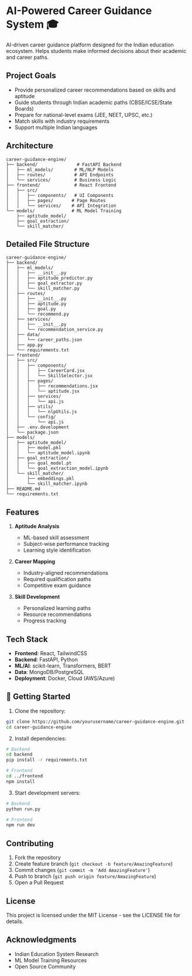 # AI-Powered Career Guidance System 🎓

AI-driven career guidance platform designed for the Indian education ecosystem. Helps students make informed decisions about their academic and career paths.

##  Project Goals

- Provide personalized career recommendations based on skills and aptitude
- Guide students through Indian academic paths (CBSE/ICSE/State Boards)
- Prepare for national-level exams (JEE, NEET, UPSC, etc.)
- Match skills with industry requirements
- Support multiple Indian languages

## Architecture

```
career-guidance-engine/
├── backend/               # FastAPI Backend
│   ├── ml_models/        # ML/NLP Models
│   ├── routes/           # API Endpoints
│   └── services/         # Business Logic
├── frontend/             # React Frontend
│   ├── src/
│   │   ├── components/   # UI Components
│   │   ├── pages/       # Page Routes
│   │   └── services/    # API Integration
└── models/              # ML Model Training
    ├── aptitude_model/
    ├── goal_extraction/
    └── skill_matcher/
```

## Detailed File Structure

```
career-guidance-engine/
├── backend/
│   ├── ml_models/
│   │   ├── __init__.py
│   │   ├── aptitude_predictor.py
│   │   ├── goal_extractor.py
│   │   └── skill_matcher.py
│   ├── routes/
│   │   ├── __init__.py
│   │   ├── aptitude.py
│   │   ├── goal.py
│   │   └── recommend.py
│   ├── services/
│   │   ├── __init__.py
│   │   └── recommendation_service.py
│   ├── data/
│   │   └── career_paths.json
│   ├── app.py
│   └── requirements.txt
├── frontend/
│   ├── src/
│   │   ├── components/
│   │   │   ├── CareerCard.jsx
│   │   │   └── SkillSelector.jsx
│   │   ├── pages/
│   │   │   ├── recommendations.jsx
│   │   │   └── aptitude.jsx
│   │   ├── services/
│   │   │   └── api.js
│   │   ├── utils/
│   │   │   └── nlpUtils.js
│   │   └── config/
│   │       └── api.js
│   ├── .env.development
│   └── package.json
├── models/
│   ├── aptitude_model/
│   │   ├── model.pkl
│   │   └── aptitude_model.ipynb
│   ├── goal_extraction/
│   │   ├── goal_model.pt
│   │   └── goal_extraction_model.ipynb
│   └── skill_matcher/
│       ├── embeddings.pkl
│       └── skill_matcher.ipynb
├── README.md
└── requirements.txt
```
## Features

1. **Aptitude Analysis**
   - ML-based skill assessment
   - Subject-wise performance tracking
   - Learning style identification

2. **Career Mapping**
   - Industry-aligned recommendations
   - Required qualification paths
   - Competitive exam guidance

3. **Skill Development**
   - Personalized learning paths
   - Resource recommendations
   - Progress tracking

##  Tech Stack

- **Frontend**: React, TailwindCSS
- **Backend**: FastAPI, Python
- **ML/AI**: scikit-learn, Transformers, BERT
- **Data**: MongoDB/PostgreSQL
- **Deployment**: Docker, Cloud (AWS/Azure)

## 🏁 Getting Started

1. Clone the repository:
```bash
git clone https://github.com/yourusername/career-guidance-engine.git
cd career-guidance-engine
```

2. Install dependencies:
```bash
# Backend
cd backend
pip install -r requirements.txt

# Frontend
cd ../frontend
npm install
```

3. Start development servers:
```bash
# Backend
python run.py

# Frontend
npm run dev
```

## Contributing

1. Fork the repository
2. Create feature branch (`git checkout -b feature/AmazingFeature`)
3. Commit changes (`git commit -m 'Add AmazingFeature'`)
4. Push to branch (`git push origin feature/AmazingFeature`)
5. Open a Pull Request

##  License

This project is licensed under the MIT License - see the LICENSE file for details.

##  Acknowledgments

- Indian Education System Research
- ML Model Training Resources
- Open Source Community
